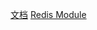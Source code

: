 [文档](https://docs.nestjs.com/microservices/redis)
[Redis Module](https://github.com/liaoliaots/nestjs-redis)
